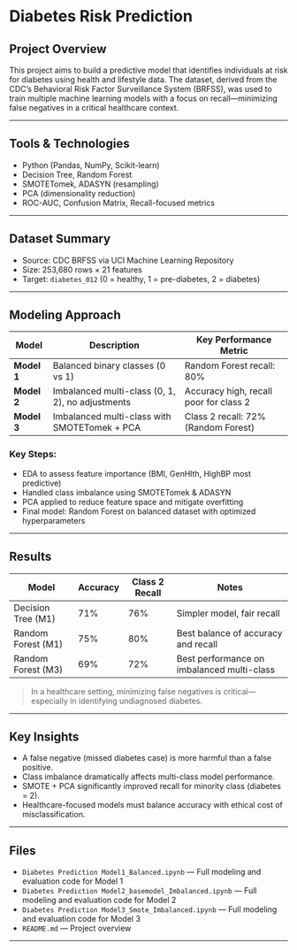 # Diabetes Risk Prediction

## Project Overview
This project aims to build a predictive model that identifies individuals at risk for diabetes using health and lifestyle data. The dataset, derived from the CDC’s Behavioral Risk Factor Surveillance System (BRFSS), was used to train multiple machine learning models with a focus on recall—minimizing false negatives in a critical healthcare context.

---

## Tools & Technologies
- Python (Pandas, NumPy, Scikit-learn)
- Decision Tree, Random Forest
- SMOTETomek, ADASYN (resampling)
- PCA (dimensionality reduction)
- ROC-AUC, Confusion Matrix, Recall-focused metrics

---

## Dataset Summary
- Source: CDC BRFSS via UCI Machine Learning Repository
- Size: 253,680 rows × 21 features
- Target: `diabetes_012` (0 = healthy, 1 = pre-diabetes, 2 = diabetes)

---

## Modeling Approach

| Model      | Description                                           | Key Performance Metric |
|------------|-------------------------------------------------------|-------------------------|
| **Model 1** | Balanced binary classes (0 vs 1)                      | Random Forest recall: 80% |
| **Model 2** | Imbalanced multi-class (0, 1, 2), no adjustments      | Accuracy high, recall poor for class 2 |
| **Model 3** | Imbalanced multi-class with SMOTETomek + PCA         | Class 2 recall: 72% (Random Forest) |

### Key Steps:
- EDA to assess feature importance (BMI, GenHlth, HighBP most predictive)
- Handled class imbalance using SMOTETomek & ADASYN
- PCA applied to reduce feature space and mitigate overfitting
- Final model: Random Forest on balanced dataset with optimized hyperparameters

---

## Results

| Model     | Accuracy | Class 2 Recall | Notes |
|-----------|----------|----------------|-------|
| Decision Tree (M1) | 71% | 76% | Simpler model, fair recall |
| Random Forest (M1) | 75% | 80% | Best balance of accuracy and recall |
| Random Forest (M3) | 69% | 72% | Best performance on imbalanced multi-class |

> In a healthcare setting, minimizing false negatives is critical—especially in identifying undiagnosed diabetes.

---

## Key Insights
- A false negative (missed diabetes case) is more harmful than a false positive.
- Class imbalance dramatically affects multi-class model performance.
- SMOTE + PCA significantly improved recall for minority class (diabetes = 2).
- Healthcare-focused models must balance accuracy with ethical cost of misclassification.

---

## Files
- `Diabetes Prediction Model1_Balanced.ipynb` — Full modeling and evaluation code for Model 1
- `Diabetes Prediction Model2_basemodel_Imbalanced.ipynb` — Full modeling and evaluation code for Model 2
- `Diabetes Prediction Model3_Smote_Imbalanced.ipynb` — Full modeling and evaluation code for Model 3
- `README.md` — Project overview

---





